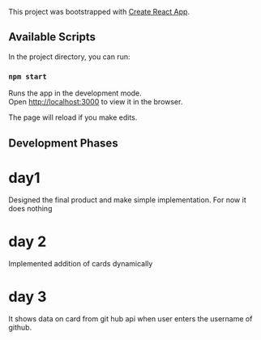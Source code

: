 This project was bootstrapped with [Create React App](https://github.com/facebook/create-react-app).

## Available Scripts

In the project directory, you can run:

### `npm start`

Runs the app in the development mode.<br />
Open [http://localhost:3000](http://localhost:3000) to view it in the browser.

The page will reload if you make edits.<br />


##  Development Phases

# day1

Designed the final product and make simple implementation. For now it does nothing

# day 2

Implemented addition of cards dynamically

# day 3

It shows data on card from git hub api when user enters the username of github.

